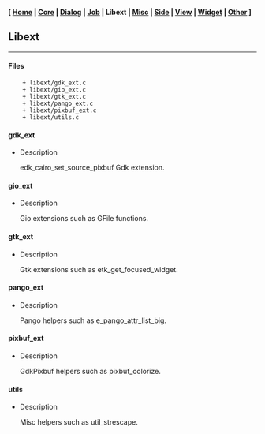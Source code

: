 **[ [Home](00-Home.html) | [Core](01-Core.html) | [Dialog](02-Dialog.html) | [Job](03-Job.html) | Libext | [Misc](05-Misc.html) | [Side](06-Side.html) | [View](07-View.html) | [Widget](08-Widget.html) | [Other](99-Other.html) ]**

## Libext

---

#### Files

```
    + libext/gdk_ext.c
    + libext/gio_ext.c
    + libext/gtk_ext.c
    + libext/pango_ext.c
    + libext/pixbuf_ext.c
    + libext/utils.c
```


#### gdk_ext

* Description
    
    edk_cairo_set_source_pixbuf Gdk extension.


#### gio_ext

* Description
    
    Gio extensions such as GFile functions.


#### gtk_ext

* Description
    
    Gtk extensions such as etk_get_focused_widget.

#### pango_ext

* Description
    
    Pango helpers such as e_pango_attr_list_big.


#### pixbuf_ext

* Description
    
    GdkPixbuf helpers such as pixbuf_colorize.


#### utils

* Description

    Misc helpers such as util_strescape.


